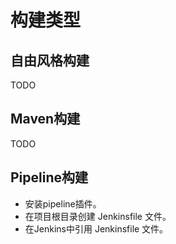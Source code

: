 # 构建类型

## 自由风格构建

TODO

## Maven构建

TODO

## Pipeline构建

- 安装pipeline插件。
- 在项目根目录创建 Jenkinsfile 文件。
- 在Jenkins中引用  Jenkinsfile 文件。


